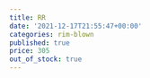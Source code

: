 ```yaml
---
title: RR
date: '2021-12-17T21:55:47+00:00'
categories: rim-blown
published: true
price: 305
out_of_stock: true
---
```



